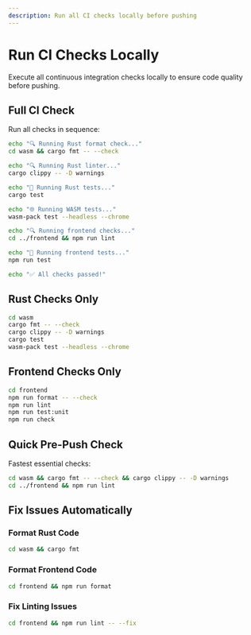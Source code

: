 ```yaml
---
description: Run all CI checks locally before pushing
---
```


# Run CI Checks Locally

Execute all continuous integration checks locally to ensure code quality before pushing.

## Full CI Check
Run all checks in sequence:
```bash
echo "🔍 Running Rust format check..."
cd wasm && cargo fmt -- --check

echo "🔍 Running Rust linter..."
cargo clippy -- -D warnings

echo "🧪 Running Rust tests..."
cargo test

echo "🌐 Running WASM tests..."
wasm-pack test --headless --chrome

echo "🔍 Running frontend checks..."
cd ../frontend && npm run lint

echo "🧪 Running frontend tests..."
npm run test

echo "✅ All checks passed!"
```

## Rust Checks Only
```bash
cd wasm
cargo fmt -- --check
cargo clippy -- -D warnings
cargo test
wasm-pack test --headless --chrome
```

## Frontend Checks Only
```bash
cd frontend
npm run format -- --check
npm run lint
npm run test:unit
npm run check
```

## Quick Pre-Push Check
Fastest essential checks:
```bash
cd wasm && cargo fmt -- --check && cargo clippy -- -D warnings
cd ../frontend && npm run lint
```

## Fix Issues Automatically

### Format Rust Code
```bash
cd wasm && cargo fmt
```

### Format Frontend Code
```bash
cd frontend && npm run format
```

### Fix Linting Issues
```bash
cd frontend && npm run lint -- --fix
```